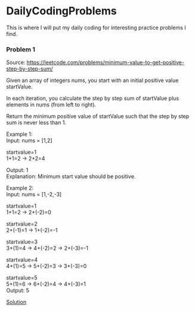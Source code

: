 # DailyCodingProblems
This is where I will put my daily coding for interesting practice problems I find.

### Problem 1

Source: https://leetcode.com/problems/minimum-value-to-get-positive-step-by-step-sum/

Given an array of integers nums, you start with an initial positive value startValue.

In each iteration, you calculate the step by step sum of startValue plus elements in nums (from left to right).

Return the minimum positive value of startValue such that the step by step sum is never less than 1.

Example 1:<br/>
Input: nums = [1,2]<br/>

startvalue=1<br/>
1+1=2 -> 2+2=4<br/>

Output: 1<br/>
Explanation: Minimum start value should be positive. <br/>

Example 2:<br/>
Input: nums = [1,-2,-3]<br/>

startvalue=1<br/>
1+1=2 -> 2+(-2)=0 <br/>

startvalue=2<br/>
2+(-1)=1 -> 1+(-2)=-1 

startvalue=3<br/> 
3+(1)=4 -> 4+(-2)=2 -> 2+(-3)=-1 <br/>

startvalue=4<br/>
4+(1)=5 -> 5+(-2)=3 -> 3+(-3)=0<br/>

startvalue=5<br/>
5+(1)=6 -> 6+(-2)=4 -> 4+(-3)=1<br/>
Output: 5<br/>
 
 
[Solution](solutions/p1.java)
 
